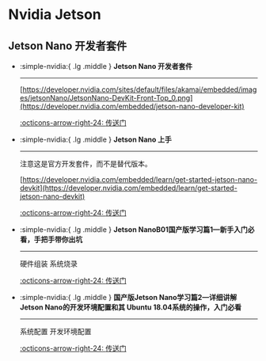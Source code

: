 # Nvidia Jetson

## Jetson Nano 开发者套件

<div class="grid cards" markdown>

-   :simple-nvidia:{ .lg .middle } __Jetson Nano 开发者套件__

    ---

    [https://developer.nvidia.com/sites/default/files/akamai/embedded/images/jetsonNano/JetsonNano-DevKit-Front-Top_0.png](https://developer.nvidia.com/embedded/jetson-nano-developer-kit)

    [:octicons-arrow-right-24: <a href="https://developer.nvidia.com/embedded/jetson-nano-developer-kit" target="_blank"> 传送门 </a>](#)

-   :simple-nvidia:{ .lg .middle } __Jetson Nano 上手__

    ---

    注意这是官方开发套件，而不是替代版本。

    [https://developer.nvidia.com/embedded/learn/get-started-jetson-nano-devkit](https://developer.nvidia.com/embedded/learn/get-started-jetson-nano-devkit)

    [:octicons-arrow-right-24: <a href="https://developer.nvidia.com/embedded/learn/get-started-jetson-nano-devkit" target="_blank"> 传送门 </a>](#)

-   :simple-nvidia:{ .lg .middle } __Jetson NanoB01国产版学习篇1—新手入门必看，手把手带你出坑__

    ---

    硬件组装
    系统烧录

    [:octicons-arrow-right-24: <a href="https://zhuanlan.zhihu.com/p/580758960" target="_blank"> 传送门 </a>](#)

-   :simple-nvidia:{ .lg .middle } __国产版Jetson Nano学习篇2—详细讲解Jetson Nano的开发环境配置和其 Ubuntu 18.04系统的操作，入门必看__

    ---

    系统配置
    开发环境配置

    [:octicons-arrow-right-24: <a href="https://zhuanlan.zhihu.com/p/583062190" target="_blank"> 传送门 </a>](#)

</div>
